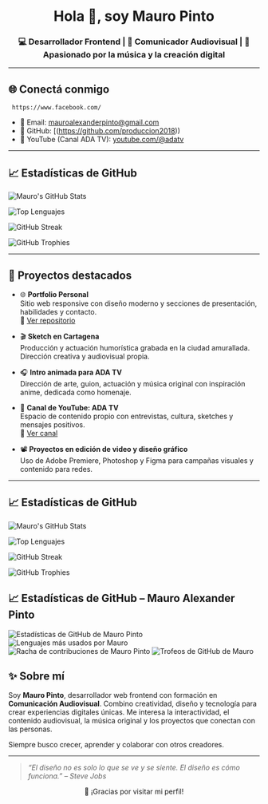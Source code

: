 <h1 align="center">Hola 👋, soy Mauro Pinto</h1>
<h3 align="center">💻 Desarrollador Frontend | 🎥 Comunicador Audiovisual | 🎵 Apasionado por la música y la creación digital</h3>

---

## 🌐 Conectá conmigo

     https://www.facebook.com/
- 📧 Email: mauroalexanderpinto@gmail.com
- 🧠 GitHub: [(https://github.com/produccion2018))
- 🎥 YouTube (Canal ADA TV): [youtube.com/@adatv](https://www.youtube.com/@adatv)


---

## 📈 Estadísticas de GitHub

![Mauro's GitHub Stats](https://github-readme-stats.vercel.app/api?username=mauropinto&show_icons=true&theme=tokyonight&locale=es&hide_title=false)

![Top Lenguajes](https://github-readme-stats.vercel.app/api/top-langs/?username=mauropinto&layout=compact&theme=tokyonight&locale=es&langs_count=6&hide=css,html)

![GitHub Streak](https://github-readme-streak-stats.herokuapp.com?user=mauropinto&theme=tokyonight&locale=es)

![GitHub Trophies](https://github-profile-trophy.vercel.app/?username=mauropinto&theme=tokyonight&no-frame=true&margin-w=10)


---

## 📂 Proyectos destacados

- 🌐 **Portfolio Personal**  
  Sitio web responsive con diseño moderno y secciones de presentación, habilidades y contacto.  
  🔗 [Ver repositorio](https://github.com/produccion2018)

- 🎬 **Sketch en Cartagena**  
  Producción y actuación humorística grabada en la ciudad amurallada. Dirección creativa y audiovisual propia.

- 🎧 **Intro animada para ADA TV**  
  Dirección de arte, guion, actuación y música original con inspiración anime, dedicada como homenaje.

- 📡 **Canal de YouTube: ADA TV**  
  Espacio de contenido propio con entrevistas, cultura, sketches y mensajes positivos.  
  🔗 [Ver canal](https://www.youtube.com/@adatv)

- 📽️ **Proyectos en edición de video y diseño gráfico**  
  Uso de Adobe Premiere, Photoshop y Figma para campañas visuales y contenido para redes.

---

## 📈 Estadísticas de GitHub

![Mauro's GitHub Stats](https://github-readme-stats.vercel.app/api?username=mauropinto&show_icons=true&theme=tokyonight&locale=es&hide_title=false)

![Top Lenguajes](https://github-readme-stats.vercel.app/api/top-langs/?username=mauropinto&layout=compact&theme=tokyonight&locale=es&langs_count=6&hide=css,html)

![GitHub Streak](https://github-readme-streak-stats.herokuapp.com?user=mauropinto&theme=tokyonight&locale=es)

![GitHub Trophies](https://github-profile-trophy.vercel.app/?username=mauropinto&theme=tokyonight&no-frame=true&margin-w=10)



<h2>📈 Estadísticas de GitHub – Mauro Alexander Pinto</h2>

<img src="https://github-readme-stats.vercel.app/api?username=mauropinto&show_icons=true&theme=tokyonight&locale=es&hide_title=false" alt="Estadísticas de GitHub de Mauro Pinto" />

<img src="https://github-readme-stats.vercel.app/api/top-langs/?username=mauropinto&layout=compact&theme=tokyonight&locale=es&langs_count=6&hide=css,html" alt="Lenguajes más usados por Mauro" />

<img src="https://github-readme-streak-stats.herokuapp.com?user=mauropinto&theme=tokyonight&locale=es" alt="Racha de contribuciones de Mauro Pinto" />

<img src="https://github-profile-trophy.vercel.app/?username=mauropinto&theme=tokyonight&no-frame=true&margin-w=10" alt="Trofeos de GitHub de Mauro" />


## ✨ Sobre mí

Soy **Mauro Pinto**, desarrollador web frontend con formación en **Comunicación Audiovisual**. Combino creatividad, diseño y tecnología para crear experiencias digitales únicas. Me interesa la interactividad, el contenido audiovisual, la música original y los proyectos que conectan con las personas.

Siempre busco crecer, aprender y colaborar con otros creadores.

---

> *“El diseño no es solo lo que se ve y se siente. El diseño es cómo funciona.” – Steve Jobs*

<p align="center">
  🚀 ¡Gracias por visitar mi perfil!
</p>
